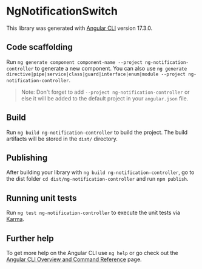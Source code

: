 # NgNotificationSwitch

This library was generated with [Angular CLI](https://github.com/angular/angular-cli) version 17.3.0.

## Code scaffolding

Run `ng generate component component-name --project ng-notification-controller` to generate a new component. You can also use `ng generate directive|pipe|service|class|guard|interface|enum|module --project ng-notification-controller`.
> Note: Don't forget to add `--project ng-notification-controller` or else it will be added to the default project in your `angular.json` file. 

## Build

Run `ng build ng-notification-controller` to build the project. The build artifacts will be stored in the `dist/` directory.

## Publishing

After building your library with `ng build ng-notification-controller`, go to the dist folder `cd dist/ng-notification-controller` and run `npm publish`.

## Running unit tests

Run `ng test ng-notification-controller` to execute the unit tests via [Karma](https://karma-runner.github.io).

## Further help

To get more help on the Angular CLI use `ng help` or go check out the [Angular CLI Overview and Command Reference](https://angular.io/cli) page.
